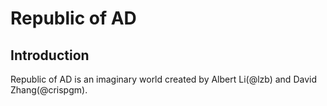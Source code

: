 # Republic of AD

## Introduction

Republic of AD is an imaginary world created by Albert Li(@lzb) and David Zhang(@crispgm).
